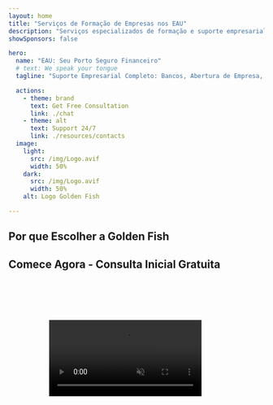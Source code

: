 ```yaml
---
layout: home
title: "Serviços de Formação de Empresas nos EAU"
description: "Serviços especializados de formação e suporte empresarial nos EAU. Soluções para abertura de empresas, bancos, impostos, questões legais e vistos. Transformando seus sonhos empresariais em realidade."
showSponsors: false

hero:
  name: "EAU: Seu Porto Seguro Financeiro"
  # text: We speak your tongue
  tagline: "Suporte Empresarial Completo: Bancos, Abertura de Empresa, Vistos. Zero taxas antecipadas – pague apenas após aprovação."

  actions:
    - theme: brand
      text: Get Free Consultation
      link: ./chat
    - theme: alt
      text: Support 24/7
      link: ./resources/contacts
  image:
    light:
      src: /img/Logo.avif
      width: 50%
    dark:
      src: /img/Logo.avif
      width: 50%
    alt: Logo Golden Fish

---
```


<FeatureCards :features="[
  {
    title: 'Abertura de Conta Bancária',
    details: 'Abra facilmente contas bancárias empresariais ou pessoais com os bancos confiáveis dos EAU.',
    items: [
      'Aprovações garantidas para contas bancárias corporativas',
      'Taxa de sucesso de 90%',
      '**Zero taxas antecipadas** - pague apenas após aprovação',
    ],
    linkText: 'Read More',
    link: './uae-business/offer/banking/',
    icon: {
      light: '/img/iStock-2153786564.avif',
      dark: '/img/iStock-2166793628.avif',
      alt: 'Serviços Bancários'
    }
  },
  {
    title: 'Golden Visa e Residência',
    details: 'Obtenha um **Golden Visa** dos EAU para residência de longo prazo com um processo de solicitação simplificado.',
    items: [
      '**Sem necessidade de entrar nos EAU a cada 6 meses**',
      'Taxa de sucesso de 98%',
      '**Zero taxas antecipadas** - pague apenas após aprovação',
    ],
    linkText: 'Read More',
    link: './uae-business/offer/golden-visa/',
    icon: {
      light: '/img/iStock-1312241253.avif',
      dark: '/img/ILONMASKID.webp',
      alt: 'Serviços de Visto'
    }
  },
  {
    title: 'Guia de Abertura de Empresa',
    details: 'Guia completo para abrir empresas em Free Zone, offshore, Mainland e filiais.',
    items: [
      '**100% de Propriedade Estrangeira** disponível em Free Zones e Mainland',
      'Baixas Taxas de Impostos - apenas 9% de imposto corporativo',
      'Sem Controle Cambial - fácil repatriação de capital'
    ],
    linkText: 'Read More',
    link: './uae-business/company-registration/overview',
    icon: {
      light: '/img/iStock-2051326997.avif',
      dark: '/img/iStock-1448478309.jpg',
      alt: 'Guia de Abertura de Empresa'
    }
  },
]" />

<FeatureCards :features="[
  {
    title: 'Serviços de Compliance',
    details: 'Nossos especialistas o guiam através dos complexos requisitos regulatórios dos EAU, incluindo relatórios ESR e registros UBO.',
    items: [],
    linkText: 'Read More',
    link: './uae-business/company-registration/ubo',
    icon: {
      light: '/img/iStock-1299393716.avif',
      dark: '/img/iStock-2149731304.avif',
      alt: 'Serviços de Compliance'
    }
  },
  {
    title: 'Imposto Corporativo e VAT',
    details: 'Consultoria especializada garante conformidade com obrigações de Imposto Corporativo e VAT junto à Autoridade Federal Tributária (FTA).',
    items: [],
    linkText: 'Read More',
    link: './uae-business/company-registration/accounting-legal',
    icon: {
      light: '/img/iStock-1018285934.avif',
      dark: '/img/iStock-584576538.avif',
      alt: 'Serviços Tributários'
    }
  },
  {
    title: 'Serviços Jurídicos',
    details: 'Equipe jurídica orienta sobre as leis dos EAU referentes a M&As, reestruturação corporativa, financiamento e resolução de disputas.',
    items: [],
    linkText: 'Read More',
    link: './uae-business/company-registration/Protect-Your-Business',
    icon: {
      light: '/img/iStock-650045508.avif',
      dark: '/img/iStock-1498627598.avif',
      alt: 'Serviços Jurídicos'
    }
  },
  {
    title: 'Contabilidade e Folha de Pagamento',
    details: 'Nossos contadores gerenciam finanças, fornecendo escrituração, reconciliação, folha de pagamento e suporte à auditoria, economizando custos de contratação.',
    items: [],
    linkText: 'Read More',
    link: './resources/contacts',
    icon: {
      light: '/img/iStock-1022793868.avif',
      dark: '/img/iStock-1320130292.jpg',
      alt: 'Serviços Contábeis'
    }
  },
]" />

## Por que Escolher a Golden Fish

<BenefitsList :features="[
{
 icon: '💰',
 title: 'Taxas Baseadas no Sucesso',
 text: '**Zero taxas antecipadas - pague apenas após a aprovação.** Transparência total sem custos ocultos.'
},
{
 icon: '🔄',
 title: 'Múltiplas Soluções',
 text: 'Acesso a bancos locais e internacionais. Opções alternativas caso a primeira solicitação seja recusada.'
},
{
 icon: '🏦',
 title: 'Relacionamentos Bancários',
 text: 'Parcerias sólidas com os principais bancos dos EAU e internacionais. Solicitações para múltiplos bancos para maximizar as chances de aprovação.'
},
{
 icon: '📊',
 title: 'Gestão Completa',
 text: 'Gerenciamento completo desde a documentação até a ativação da conta, com atualizações semanais de progresso e comunicação direta com o banco.'
},
{
 icon: '📝',
 title: 'Documentação Profissional',
 text: 'Nossa equipe prepara planos de negócios abrangentes e cuida de toda a documentação de conformidade.'
},
{
 icon: '🤝',
 title: 'Suporte Contínuo',
 text: 'Assistência contínua com operações bancárias e requisitos de conformidade após a abertura da conta.'
}
]" />

## Comece Agora - Consulta Inicial Gratuita

<div id="contact-form"></div>

<video  autoplay muted playsinline style="padding: 80px" >
  <source src="/img/iStock-2185906461.mp4" type="video/mp4">
</video>

<ContactFormModal formName="Home page" buttonText="Obtenha uma consulta gratuita" 
:services="['📝 Company registration', '🏧 Opening bank accounts', '🪪 EID & Golden Visa', 'Other Services']"/>

<!-- <br>

# Histórias de Sucesso

<br>

<ImageGrid :images="[
  { src: '/img/iStock-1945498989.avif', href: './immigration.md', alt: 'Imigração UAE' },
  { src: '/img/iStock-1965736217.avif', href: './immigration.md', alt: 'Imigração UAE' },
]"/> -->